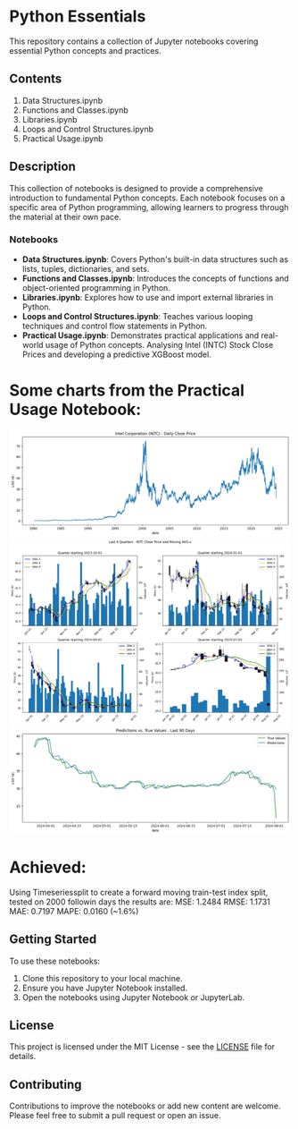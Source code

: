 # Python Essentials

This repository contains a collection of Jupyter notebooks covering essential Python concepts and practices.

## Contents

1. Data Structures.ipynb
2. Functions and Classes.ipynb
3. Libraries.ipynb
4. Loops and Control Structures.ipynb
5. Practical Usage.ipynb

## Description

This collection of notebooks is designed to provide a comprehensive introduction to fundamental Python concepts. Each notebook focuses on a specific area of Python programming, allowing learners to progress through the material at their own pace.

### Notebooks

- **Data Structures.ipynb**: Covers Python's built-in data structures such as lists, tuples, dictionaries, and sets.
- **Functions and Classes.ipynb**: Introduces the concepts of functions and object-oriented programming in Python.
- **Libraries.ipynb**: Explores how to use and import external libraries in Python.
- **Loops and Control Structures.ipynb**: Teaches various looping techniques and control flow statements in Python.
- **Practical Usage.ipynb**: Demonstrates practical applications and real-world usage of Python concepts. Analysing Intel (INTC) Stock Close Prices and developing a predictive XGBoost model.

# Some charts from the Practical Usage Notebook:

![Intel Corporation (INTC) - Daily Close Price](data/charts/intc_daily_close_price.png)
![Last 4 Quarters - INTC Close Price and Moving AVG-s](data/charts/last_4_quarters.png)
![XGBRegressor - INTC Close price last 90 day daily prediction](data/charts/last_90_day_prediction.png)

# Achieved: 
Using Timeseriessplit to create a forward moving train-test index split, tested on 2000 followin days the results are:
MSE: 1.2484
RMSE: 1.1731
MAE: 0.7197
MAPE: 0.0160 (~1.6%)

## Getting Started

To use these notebooks:

1. Clone this repository to your local machine.
2. Ensure you have Jupyter Notebook installed.
3. Open the notebooks using Jupyter Notebook or JupyterLab.

## License

This project is licensed under the MIT License - see the [LICENSE](LICENSE) file for details.

## Contributing

Contributions to improve the notebooks or add new content are welcome. Please feel free to submit a pull request or open an issue.
